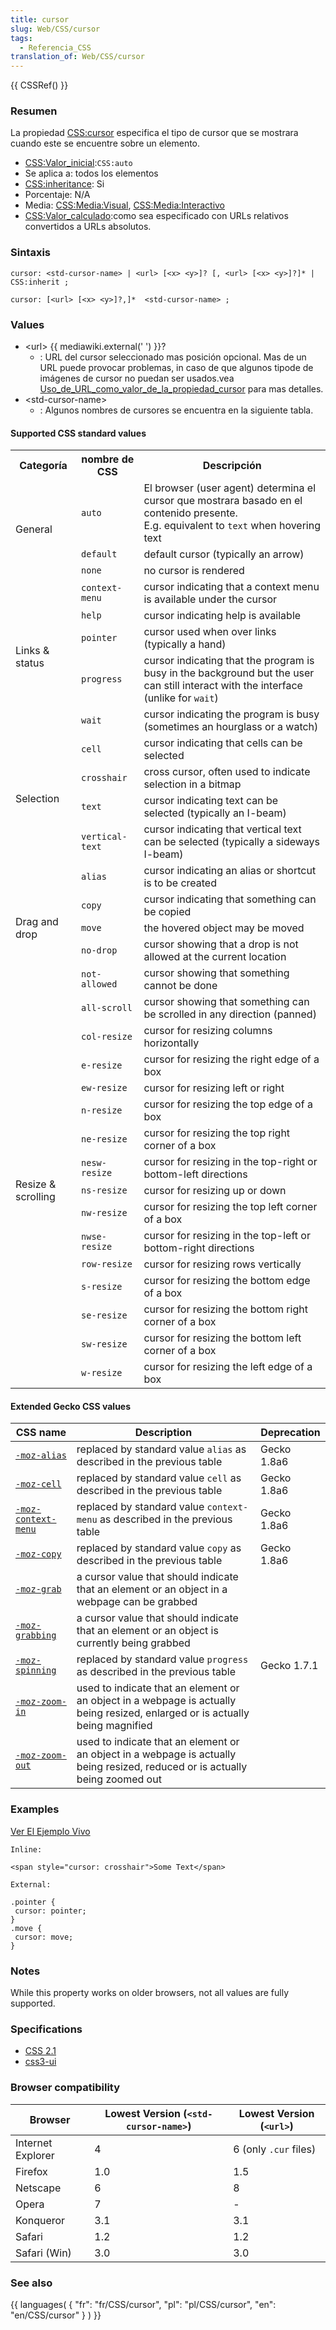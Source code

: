 ```yaml
---
title: cursor
slug: Web/CSS/cursor
tags:
  - Referencia_CSS
translation_of: Web/CSS/cursor
---
```

{{ CSSRef() }}

### Resumen

La propiedad [CSS:cursor](es/CSS/cursor) especifica el tipo de cursor que se mostrara cuando este se encuentre sobre un elemento.

- [CSS:Valor_inicial](es/CSS/Valor_inicial):`CSS:auto`
- Se aplica a: todos los elementos
- [CSS:inheritance](es/CSS/inheritance): Si
- Porcentaje: N/A
- Media: [CSS:Media:Visual](es/CSS/Media/Visual), [CSS:Media:Interactivo](es/CSS/Media/Interactivo)
- [CSS:Valor_calculado](es/CSS/Valor_calculado):como sea especificado con URLs relativos convertidos a URLs absolutos.

### Sintaxis

```
cursor: <std-cursor-name> | <url> [<x> <y>]? [, <url> [<x> <y>]?]* | CSS:inherit ;
```

```
cursor: [<url> [<x> <y>]?,]*  <std-cursor-name> ;
```

### Values

- \<url> {{ mediawiki.external(' ') }}?
  - : URL del cursor seleccionado mas posición opcional. Mas de un URL puede provocar problemas, in caso de que algunos tipode de imágenes de cursor no puedan ser usados.vea [Uso_de_URL_como_valor_de_la_propiedad_cursor](es/Uso_de_URL_como_valor_de_la_propiedad_cursor) para mas detalles.
- \<std-cursor-name>
  - : Algunos nombres de cursores se encuentra en la siguiente tabla.

#### Supported CSS standard values

<table class="standard-table">
  <tbody>
    <tr>
      <th>Categoría</th>
      <th>nombre de CSS</th>
      <th>Descripción</th>
    </tr>
    <tr>
      <td rowspan="3">General</td>
      <td style="cursor: auto"><code>auto</code></td>
      <td>
        El browser (user agent) determina el cursor que mostrara basado en el
        contenido presente.<br />E.g. equivalent to <code>text</code> when
        hovering text
      </td>
    </tr>
    <tr>
      <td style="cursor: default"><code>default</code></td>
      <td>default cursor (typically an arrow)</td>
    </tr>
    <tr>
      <td style="cursor: none"><code>none</code></td>
      <td>no cursor is rendered</td>
    </tr>
    <tr>
      <td rowspan="5">Links &#x26; status</td>
      <td style="cursor: context-menu"><code>context-menu</code></td>
      <td>
        cursor indicating that a context menu is available under the cursor
      </td>
    </tr>
    <tr>
      <td style="cursor: help"><code>help</code></td>
      <td>cursor indicating help is available</td>
    </tr>
    <tr>
      <td style="cursor: pointer"><code>pointer</code></td>
      <td>cursor used when over links (typically a hand)</td>
    </tr>
    <tr>
      <td style="cursor: progress"><code>progress</code></td>
      <td>
        cursor indicating that the program is busy in the background but the
        user can still interact with the interface (unlike for
        <code>wait</code>)
      </td>
    </tr>
    <tr>
      <td style="cursor: wait"><code>wait</code></td>
      <td>
        cursor indicating the program is busy (sometimes an hourglass or a
        watch)
      </td>
    </tr>
    <tr>
      <td rowspan="4">Selection</td>
      <td style="cursor: cell"><code>cell</code></td>
      <td>cursor indicating that cells can be selected</td>
    </tr>
    <tr>
      <td style="cursor: crosshair"><code>crosshair</code></td>
      <td>cross cursor, often used to indicate selection in a bitmap</td>
    </tr>
    <tr>
      <td style="cursor: text"><code>text</code></td>
      <td>cursor indicating text can be selected (typically an I-beam)</td>
    </tr>
    <tr>
      <td style="cursor: vertical-text"><code>vertical-text</code></td>
      <td>
        cursor indicating that vertical text can be selected (typically a
        sideways I-beam)
      </td>
    </tr>
    <tr>
      <td rowspan="5">Drag and drop</td>
      <td style="cursor: alias"><code>alias</code></td>
      <td>cursor indicating an alias or shortcut is to be created</td>
    </tr>
    <tr>
      <td style="cursor: copy"><code>copy</code></td>
      <td>cursor indicating that something can be copied</td>
    </tr>
    <tr>
      <td style="cursor: move"><code>move</code></td>
      <td>the hovered object may be moved</td>
    </tr>
    <tr>
      <td style="cursor: no-drop"><code>no-drop</code></td>
      <td>cursor showing that a drop is not allowed at the current location</td>
    </tr>
    <tr>
      <td style="cursor: not-allowed"><code>not-allowed</code></td>
      <td>cursor showing that something cannot be done</td>
    </tr>
    <tr>
      <td rowspan="15">Resize &#x26; scrolling</td>
      <td style="cursor: all-scroll"><code>all-scroll</code></td>
      <td>
        cursor showing that something can be scrolled in any direction (panned)
      </td>
    </tr>
    <tr>
      <td style="cursor: col-resize"><code>col-resize</code></td>
      <td>cursor for resizing columns horizontally</td>
    </tr>
    <tr>
      <td style="cursor: e-resize"><code>e-resize</code></td>
      <td>cursor for resizing the right edge of a box</td>
    </tr>
    <tr>
      <td style="cursor: ew-resize"><code>ew-resize</code></td>
      <td>cursor for resizing left or right</td>
    </tr>
    <tr>
      <td style="cursor: n-resize"><code>n-resize</code></td>
      <td>cursor for resizing the top edge of a box</td>
    </tr>
    <tr>
      <td style="cursor: ne-resize"><code>ne-resize</code></td>
      <td>cursor for resizing the top right corner of a box</td>
    </tr>
    <tr>
      <td style="cursor: nesw-resize"><code>nesw-resize</code></td>
      <td>cursor for resizing in the top-right or bottom-left directions</td>
    </tr>
    <tr>
      <td style="cursor: ns-resize"><code>ns-resize</code></td>
      <td>cursor for resizing up or down</td>
    </tr>
    <tr>
      <td style="cursor: nw-resize"><code>nw-resize</code></td>
      <td>cursor for resizing the top left corner of a box</td>
    </tr>
    <tr>
      <td style="cursor: nwse-resize"><code>nwse-resize</code></td>
      <td>cursor for resizing in the top-left or bottom-right directions</td>
    </tr>
    <tr>
      <td style="cursor: row-resize"><code>row-resize</code></td>
      <td>cursor for resizing rows vertically</td>
    </tr>
    <tr>
      <td style="cursor: s-resize"><code>s-resize</code></td>
      <td>cursor for resizing the bottom edge of a box</td>
    </tr>
    <tr>
      <td style="cursor: se-resize"><code>se-resize</code></td>
      <td>cursor for resizing the bottom right corner of a box</td>
    </tr>
    <tr>
      <td style="cursor: sw-resize"><code>sw-resize</code></td>
      <td>cursor for resizing the bottom left corner of a box</td>
    </tr>
    <tr>
      <td style="cursor: w-resize"><code>w-resize</code></td>
      <td>cursor for resizing the left edge of a box</td>
    </tr>
  </tbody>
</table>

#### Extended Gecko CSS values

| CSS name                                        | Description                                                                                                                   | Deprecation |
| ----------------------------------------------- | ----------------------------------------------------------------------------------------------------------------------------- | ----------- |
| [`-moz-alias`](es/CSS/-moz-alias)               | replaced by standard value `alias` as described in the previous table                                                         | Gecko 1.8a6 |
| [`-moz-cell`](es/CSS/-moz-cell)                 | replaced by standard value `cell` as described in the previous table                                                          | Gecko 1.8a6 |
| [`-moz-context-menu`](es/CSS/-moz-context-menu) | replaced by standard value `context-menu` as described in the previous table                                                  | Gecko 1.8a6 |
| [`-moz-copy`](es/CSS/-moz-copy)                 | replaced by standard value `copy` as described in the previous table                                                          | Gecko 1.8a6 |
| [`-moz-grab`](es/CSS/-moz-grab)                 | a cursor value that should indicate that an element or an object in a webpage can be grabbed                                  |             |
| [`-moz-grabbing`](es/CSS/-moz-grabbing)         | a cursor value that should indicate that an element or an object is currently being grabbed                                   |             |
| [`-moz-spinning`](es/CSS/-moz-spinning)         | replaced by standard value `progress` as described in the previous table                                                      | Gecko 1.7.1 |
| [`-moz-zoom-in`](es/CSS/-moz-zoom-in)           | used to indicate that an element or an object in a webpage is actually being resized, enlarged or is actually being magnified |             |
| [`-moz-zoom-out`](es/CSS/-moz-zoom-out)         | used to indicate that an element or an object in a webpage is actually being resized, reduced or is actually being zoomed out |             |

### Examples

[Ver El Ejemplo Vivo](/samples/cssref/cursor.html)

```
Inline:

<span style="cursor: crosshair">Some Text</span>

External:

.pointer {
 cursor: pointer;
}
.move {
 cursor: move;
}
```

### Notes

While this property works on older browsers, not all values are fully supported.

### Specifications

- [CSS 2.1](http://www.w3.org/TR/CSS21/ui.html#propdef-cursor)
- [css3-ui](http://www.w3.org/TR/css3-ui/#cursor)

### Browser compatibility

| Browser           | Lowest Version (`<std-cursor-name>`) | Lowest Version (`<url>`) |
| ----------------- | ------------------------------------ | ------------------------ |
| Internet Explorer | 4                                    | 6 (only `.cur` files)    |
| Firefox           | 1.0                                  | 1.5                      |
| Netscape          | 6                                    | 8                        |
| Opera             | 7                                    | -                        |
| Konqueror         | 3.1                                  | 3.1                      |
| Safari            | 1.2                                  | 1.2                      |
| Safari (Win)      | 3.0                                  | 3.0                      |

### See also

{{ languages( { "fr": "fr/CSS/cursor", "pl": "pl/CSS/cursor", "en": "en/CSS/cursor" } ) }}
